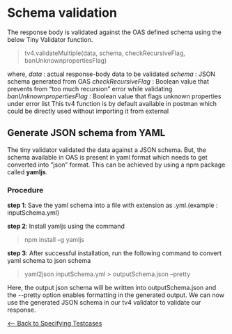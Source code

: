 # Schema validation

The response body is validated against the OAS defined schema using the below Tiny Validator function.
> tv4.validateMultiple(data, schema, checkRecursiveFlag, banUnknownpropertiesFlag)

where,
    *data* : actual response-body data to be validated
    *schema* : JSON schema generated from OAS
    *checkRecursiveFlag* : Boolean value that prevents from “too much recursion” error while validating
    *banUnknownpropertiesFlag* : Boolean value that flags unknown properties under error list
    This tv4 function is by default available in postman which could be directly used without importing it from external

## Generate JSON schema from YAML

The tiny validator validated the data against a JSON schema. But, the schema available in OAS is present in yaml format which needs to get converted into “json” format. This can be achieved by using a npm package called **yamljs**.

### Procedure

**step 1**: Save the yaml schema into a file with extension as .yml.(example : inputSchema.yml)

**step 2**: Install yamljs using the command
> npm install –g yamljs

**step 3**: After successful installation, run the following command to convert yaml schema to json schema
> yaml2json inputSchema.yml > outputSchema.json –pretty

Here, the output json schema will be written into outputSchema.json and the --pretty option enables formatting in the generated output. We can now use the generated JSON schema in our tv4 validator to validate our response.

[<-- Back to Specifying Testcases](./Testcases.md)
